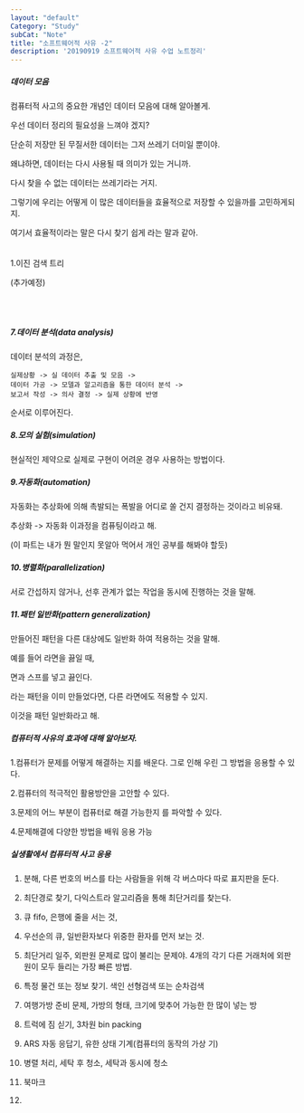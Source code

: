```yaml
---
layout: "default"
Category: "Study"
subCat: "Note"
title: "소프트웨어적 사유 -2"
description: '20190919 소프트웨어적 사유 수업 노트정리'
---
```



##### 데이터 모음

컴퓨터적 사고의 중요한 개념인 데이터 모음에 대해 알아볼게.

우선 데이터 정리의 필요성을 느껴야 겠지?

단순히 저장만 된 무질서한 데이터는 그저 쓰레기 더미일 뿐이야.

왜냐하면, 데이터는 다시 사용될 때 의미가 있는 거니까.

다시 찾을 수 없는 데이터는 쓰레기라는 거지.

그렇기에 우리는 어떻게 이 많은 데이터들을 효율적으로 저장할 수 있을까를 고민하게되지.

여기서 효율적이라는 말은 다시 찾기 쉽게 라는 말과 같아.
<br>
<br>
<br>
1.이진 검색 트리

(추가예정)


<br><br>
<h5>7.데이터 분석(data analysis)</h5>

데이터 분석의 과정은,

~~~
실제상황 -> 실 데이터 추출 및 모음 ->
데이터 가공 -> 모델과 알고리즘을 통한 데이터 분석 ->
보고서 작성 -> 의사 결정 -> 실제 상황에 반영
~~~

순서로 이루어진다.

<h5>8.모의 실험(simulation)</h5>


현실적인 제약으로 실제로 구현이 어려운 경우 사용하는 방법이다.


<h5>9.자동화(automation) </h5>

자동화는 추상화에 의해 촉발되는 폭발을 어디로 쏠 건지 결정하는 것이라고 비유돼.

추상화 -> 자동화  이과정을 컴퓨팅이라고 해.

(이 파트는 내가 뭔 말인지 못알아 먹어서 개인 공부를 해봐야 할듯)

<h5>10.병렬화(parallelization) </h5>

서로 간섭하지 않거나, 선후 관계가 없는 작업을 동시에 진행하는 것을 말해.

<h5>11.패턴 일반화(pattern generalization) </h5>

만들어진 패턴을 다른 대상에도 일반화 하여 적용하는 것을 말해.

예를 들어 라면을 끓일 때,

면과 스프를 넣고 끓인다.

라는 패턴을 이미 만들었다면, 다른 라면에도 적용할 수 있지.

이것을 패턴 일반화라고 해.


<h5>컴퓨터적 사유의 효과에 대해 알아보자.</h5>

1.컴퓨터가 문제를 어떻게 해결하는 지를 배운다. 그로 인해 우린 그 방법을 응용할 수 있다.

2.컴퓨터의 적극적인 활용방안을 고안할 수 있다.

3.문제의 어느 부분이 컴퓨터로 해결 가능한지 를 파악할 수 있다.

4.문제해결에 다양한 방법을 배워 응용 가능


<h5>실생활에서 컴퓨터적 사고 응용</h5>


1. 분해, 다른 번호의 버스를 타는 사람들을 위해 각 버스마다 따로 표지판을 둔다.

2. 최단경로 찾기, 다익스트라 알고리즘을 통해 최단거리를 찾는다.

3. 큐 fifo, 은행에 줄을 서는 것,

4. 우선순의 큐, 일반환자보다 위중한 환자를 먼저 보는 것.

5. 최단거리 일주, 외판원 문제로 많이 불리는 문제야. 4개의 각기 다른 거래처에 외판원이 모두 들리는 가장 빠른 방법.

6. 특정 물건 또는 정보 찾기. 색인 선형검색 또는 순차검색

7. 여행가방 준비 문제, 가방의 형태, 크기에 맞추어 가능한 한 많이 넣는 방

8. 트럭에 짐 싣기, 3차원 bin packing

9. ARS 자동 응답기, 유한 상태 기계(컴퓨터의 동작의 가상 기)

10. 병렬 처리, 세탁 후 청소, 세탁과 동시에 청소

11. 북마크

12.
